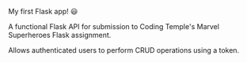 My first Flask app! 😃

A functional Flask API for submission to Coding Temple's Marvel Superheroes Flask assignment.

Allows authenticated users to perform CRUD operations using a token.
